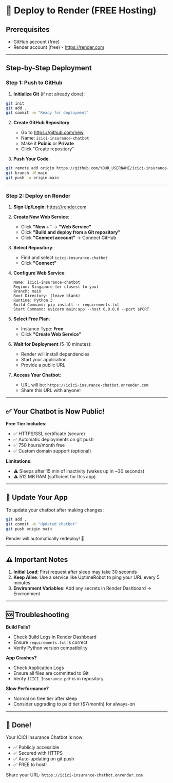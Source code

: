 # 🚀 Deploy to Render (FREE Hosting)

## Prerequisites
- GitHub account (free)
- Render account (free) - https://render.com

---

## Step-by-Step Deployment

### Step 1: Push to GitHub

1. **Initialize Git** (if not already done):
```bash
git init
git add .
git commit -m "Ready for deployment"
```

2. **Create GitHub Repository**:
   - Go to https://github.com/new
   - Name: `icici-insurance-chatbot`
   - Make it **Public** or **Private**
   - Click "Create repository"

3. **Push Your Code**:
```bash
git remote add origin https://github.com/YOUR_USERNAME/icici-insurance-chatbot.git
git branch -M main
git push -u origin main
```

---

### Step 2: Deploy on Render

1. **Sign Up/Login**: https://render.com

2. **Create New Web Service**:
   - Click **"New +"** → **"Web Service"**
   - Click **"Build and deploy from a Git repository"**
   - Click **"Connect account"** → Connect GitHub

3. **Select Repository**:
   - Find and select `icici-insurance-chatbot`
   - Click **"Connect"**

4. **Configure Web Service**:
   ```
   Name: icici-insurance-chatbot
   Region: Singapore (or closest to you)
   Branch: main
   Root Directory: (leave blank)
   Runtime: Python 3
   Build Command: pip install -r requirements.txt
   Start Command: uvicorn main:app --host 0.0.0.0 --port $PORT
   ```

5. **Select Free Plan**:
   - Instance Type: **Free**
   - Click **"Create Web Service"**

6. **Wait for Deployment** (5-10 minutes):
   - Render will install dependencies
   - Start your application
   - Provide a public URL

7. **Access Your Chatbot**:
   - URL will be: `https://icici-insurance-chatbot.onrender.com`
   - Share this URL with anyone!

---

## ✅ Your Chatbot is Now Public!

**Free Tier Includes:**
- ✅ HTTPS/SSL certificate (secure)
- ✅ Automatic deployments on git push
- ✅ 750 hours/month free
- ✅ Custom domain support (optional)

**Limitations:**
- ⚠️ Sleeps after 15 min of inactivity (wakes up in ~30 seconds)
- ⚠️ 512 MB RAM (sufficient for this app)

---

## 🔄 Update Your App

To update your chatbot after making changes:

```bash
git add .
git commit -m "Updated chatbot"
git push origin main
```

Render will automatically redeploy! 🎉

---

## ⚠️ Important Notes

1. **Initial Load**: First request after sleep may take 30 seconds
2. **Keep Alive**: Use a service like UptimeRobot to ping your URL every 5 minutes
3. **Environment Variables**: Add any secrets in Render Dashboard → Environment

---

## 🆘 Troubleshooting

**Build Fails?**
- Check Build Logs in Render Dashboard
- Ensure `requirements.txt` is correct
- Verify Python version compatibility

**App Crashes?**
- Check Application Logs
- Ensure all files are committed to Git
- Verify `ICICI_Insurance.pdf` is in repository

**Slow Performance?**
- Normal on free tier after sleep
- Consider upgrading to paid tier ($7/month) for always-on

---

## 🎉 Done!

Your ICICI Insurance Chatbot is now:
- ✅ Publicly accessible
- ✅ Secured with HTTPS
- ✅ Auto-updating on git push
- ✅ FREE to host!

Share your URL: `https://icici-insurance-chatbot.onrender.com`
